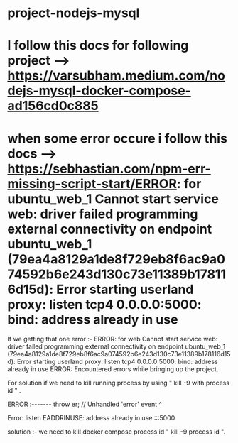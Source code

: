 # project-nodejs-mysql
# I follow this docs for following project --> https://varsubham.medium.com/nodejs-mysql-docker-compose-ad156cd0c885
# when some error occure i follow this docs --> https://sebhastian.com/npm-err-missing-script-start/ERROR: for ubuntu_web_1  Cannot start service web: driver failed programming external connectivity on endpoint ubuntu_web_1 (79ea4a8129a1de8f729eb8f6ac9a074592b6e243d130c73e11389b178116d15d): Error starting userland proxy: listen tcp4 0.0.0.0:5000: bind: address already in use

If we getting that one error :-
ERROR: for web  Cannot start service web: driver failed programming external connectivity on endpoint ubuntu_web_1 (79ea4a8129a1de8f729eb8f6ac9a074592b6e243d130c73e11389b178116d15d): Error starting userland proxy: listen tcp4 0.0.0.0:5000: bind: address already in use
ERROR: Encountered errors while bringing up the project.

For solution if we need to kill running process by using " kill -9 with process id " .



ERROR :-------
throw er; // Unhandled 'error' event
      ^

Error: listen EADDRINUSE: address already in use :::5000

solution :- we need to kill docker compose process id " kill -9 process id ".
